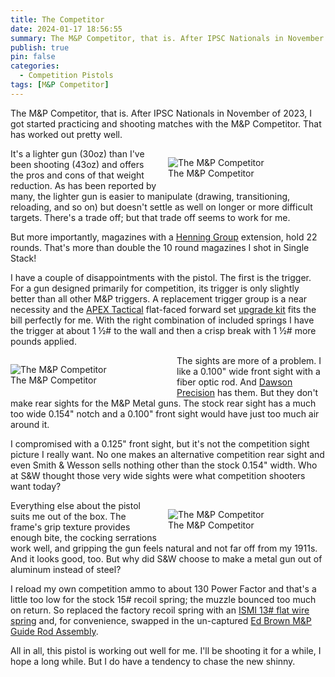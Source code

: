 ```yaml
---
title: The Competitor
date: 2024-01-17 18:56:55
summary: The M&P Competitor, that is. After IPSC Nationals in November of 2023, I got started practicing and shooting matches with the M&P Competitor. That has worked out pretty well.
publish: true
pin: false
categories:
  - Competition Pistols
tags: [M&P Competitor]
---
```


The M&P Competitor, that is. After IPSC Nationals in November of 2023, I got started practicing and shooting matches with the M&P Competitor. That has worked out pretty well.

<!--more-->

<figure style="float: right; width: 50%; margin: 1em 0em 1em 1em">
  <img src="/images/wp-content/uploads/2023/10/Competitor-L.png" alt="The M&P Competitor" >
  <figcaption>The M&P Competitor</figcaption>
</figure>

It's a lighter gun (30oz) than I've been shooting (43oz) and offers the pros and cons of that weight reduction. As has been reported by many, the lighter gun is easier to manipulate (drawing, transitioning, reloading, and so on) but doesn't settle as well on longer or more difficult targets. There's a trade off; but that trade off seems to work for me.

But more importantly, magazines with a [Henning Group](https://www.henningshop.com/Default.aspx) extension, hold 22 rounds. That's more than double the 10 round magazines I shot in Single Stack!

I have a couple of disappointments with the pistol. The first is the trigger. For a gun designed primarily for competition, its trigger is only slightly better than all other M&P triggers. A replacement trigger group is a near necessity and the [APEX Tactical](https://www.apextactical.com) flat-faced forward set [upgrade kit](https://www.apextactical.com/flat-faced-forward-set-trigger-kit-for-metal-frame-m-p-m2-0) fits the bill perfectly for me. With the right combination of included springs I have the trigger at about 1 ½# to the wall and then a crisp break with 1 ½# more pounds applied.

<figure style="float: left; width: 50%; margin: 1em 1em 1em 0em">
  <img src="/images/wp-content/uploads/2023/10/Competitor-R.png" alt="The M&P Competitor" >
  <figcaption>The M&P Competitor</figcaption>
</figure>

The sights are more of a problem. I like a 0.100\" wide front sight with a fiber optic rod. And [Dawson Precision](https://dawsonprecision.com/gun-sights/smith-wesson/) has them. But they don't make rear sights for the M&P Metal guns. The stock rear sight has a much too wide 0.154\" notch and a 0.100\" front sight would have just too much air around it.

I compromised with a 0.125\" front sight, but it's not the competition sight picture I really want. No one makes an alternative competition rear sight and even Smith & Wesson sells nothing other than the stock 0.154\" width. Who at S&W thought those very wide sights were what competition shooters want today?

<figure style="float: right; width: 50%; margin: 1em 0em 1em 1em">
  <img src="/images/wp-content/uploads/2024/05/13199-OnWhite-3Q-Left__43554.png" alt="The M&P Competitor" >
  <figcaption>The M&P Competitor</figcaption>
</figure>

Everything else about the pistol suits me out of the box. The frame's grip texture provides enough bite, the cocking serrations work well, and gripping the gun feels natural and not far off from my 1911s. And it looks good, too. But why did S&W choose to make a metal gun out of aluminum instead of steel?

I reload my own competition ammo to about 130 Power Factor and that's a little too low for the stock 15# recoil spring; the muzzle bounced too much on return. So replaced the factory recoil spring with an [ISMI 13# flat wire spring](https://www.ismi-gunsprings.com/?product=mp-recoil-springs) and, for convenience, swapped in the un-captured [Ed Brown M&P Guide Rod Assembly](https://www.edbrown.com/product/mp-889/).

All in all, this pistol is working out well for me. I'll be shooting it for a while, I hope a long while. But I do have a tendency to chase the new shinny.
